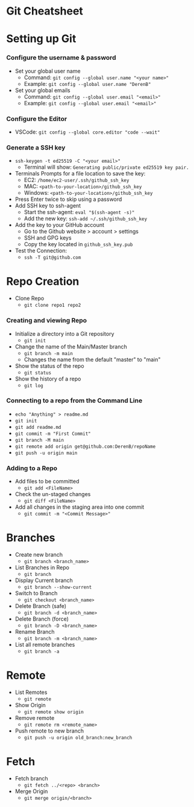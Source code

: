 
# Git Cheatsheet

# Setting up Git

### Configure the username & password

- Set your global user name
  - Command: `git config --global user.name "<your name>"`
  - Example: `git config --global user.name "DerenB"`
- Set your global emails
  - Command: `git config --global user.email "<email>"`
  - Example: `git config --global user.email "<email>"`

### Configure the Editor

- VSCode: `git config --global core.editor "code --wait"`

### Generate a SSH key

- `ssh-keygen -t ed25519 -C "<your email>"`
  - Terminal will show: `Generating public/private ed25519 key pair.`
- Terminals Prompts for a file location to save the key:
  - EC2: `/home/ec2-user/.ssh/github_ssh_key`
  - MAC: `<path-to-your-location>/github_ssh_key`
  - Windows: `<path-to-your-location>/github_ssh_key`
- Press Enter twice to skip using a password
- Add SSH key to ssh-agent
  - Start the ssh-agent: `eval "$(ssh-agent -s)"`
  - Add the new key: `ssh-add ~/.ssh/github_ssh_key`
- Add the key to your GitHub account
  - Go to the Github website > account > settings
  - SSH and GPG keys
  - Copy the key located in `github_ssh_key.pub`
- Test the Connection:
  - `ssh -T git@github.com`

# Repo Creation

- Clone Repo
  - `git clone repo1 repo2`

### Creating and viewing Repo

- Initialize a directory into a Git repository
  - `git init`
- Change the name of the Main/Master branch
  - `git branch -m main`
  - Changes the name from the default "master" to "main"
- Show the status of the repo
  - `git status`
- Show the history of a repo
  - `git log`

### Connecting to a repo from the Command Line

- `echo "Anything" > readme.md`
- `git init`
- `git add readme.md`
- `git commit -m "First Commit"`
- `git branch -M main`
- `git remote add origin get@github.com:DerenB/repoName`
- `git push -u origin main`

### Adding to a Repo

- Add files to be committed 
  - `git add <FileName>`
- Check the un-staged changes
  - `git diff <FileName>`
- Add all changes in the staging area into one commit
  - `git commit -m "<Commit Message>"`

# Branches

- Create new branch
  - `git branch <branch_name>`
- List Branches in Repo
  - `git branch`
- Display Current branch
  - `git branch --show-current`
- Switch to Branch
  - `git checkout <branch_name>`
- Delete Branch (safe)
  - `git branch -d <branch_name>`
- Delete Branch (force)
  - `git branch -D <branch_name>`
- Rename Branch
  - `git branch -m <branch_name>`
- List all remote branches 
  - `git branch -a`

# Remote

- List Remotes
  - `git remote`
- Show Origin
  - `git remote show origin`
- Remove remote
  - `git remote rm <remote_name>`
- Push remote to new branch
  - `git push -u origin old_branch:new_branch`


# Fetch 

- Fetch branch
  - `git fetch ../<repo> <branch>`
- Merge Origin
  - `git merge origin/<branch>`